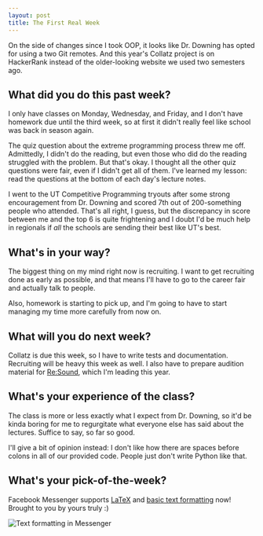 ```yaml
---
layout: post
title: The First Real Week
---
```


On the side of changes since I took OOP, it looks like Dr. Downing has opted for using a two Git remotes. And this year's Collatz project is on HackerRank instead of the older-looking website we used two semesters ago.

## What did you do this past week?

I only have classes on Monday, Wednesday, and Friday, and I don't have homework due until the third week, so at first it didn't really feel like school was back in season again.

The quiz question about the extreme programming process threw me off. Admittedly, I didn't do the reading, but even those who did do the reading struggled with the problem. But that's okay. I thought all the other quiz questions were fair, even if I didn't get all of them. I've learned my lesson: read the questions at the bottom of each day's lecture notes.

I went to the UT Competitive Programming tryouts after some strong encouragement from Dr. Downing and scored 7th out of 200-something people who attended. That's all right, I guess, but the discrepancy in score between me and the top 6 is quite frightening and I doubt I'd be much help in regionals if *all* the schools are sending their best like UT's best.

## What's in your way?

The biggest thing on my mind right now is recruiting. I want to get recruiting done as early as possible, and that means I'll have to go to the career fair and actually talk to people.

Also, homework is starting to pick up, and I'm going to have to start managing my time more carefully from now on.

## What will you do next week?

Collatz is due this week, so I have to write tests and documentation. Recruiting will be heavy this week as well. I also have to prepare audition material for [Re:Sound](https://www.facebook.com/resoundacappella/), which I'm leading this year.

## What's your experience of the class?

The class is more or less exactly what I expect from Dr. Downing, so it'd be kinda boring for me to regurgitate what everyone else has said about the lectures. Suffice to say, so far so good.

I'll give a bit of opinion instead: I don't like how there are spaces before colons in all of our provided code. People just don't write Python like that.

## What's your pick-of-the-week?

Facebook Messenger supports [LaTeX](https://www.reddit.com/r/math/comments/6ug91z/facebook_messenger_now_renders_basic_latex/dltuhex/) and [basic text formatting](https://www.facebook.com/help/147348452522644) now! Brought to you by yours truly :)

<img src="https://xsznix.files.wordpress.com/2017/09/screen-shot-2017-09-02-at-11-27-27.png?w=300&h=212" alt="Text formatting in Messenger" title="Text formatting in Messenger">

